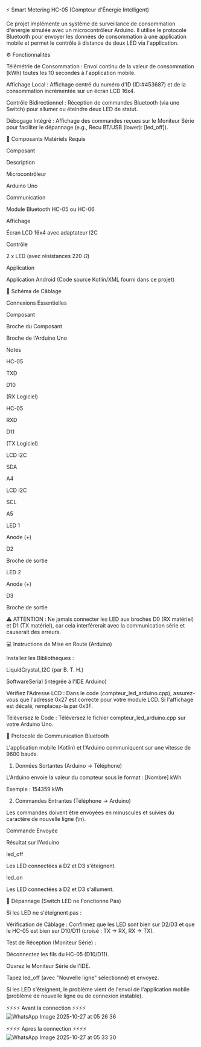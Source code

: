 ⚡ Smart Metering HC-05 (Compteur d'Énergie Intelligent)

Ce projet implémente un système de surveillance de consommation d'énergie simulée avec un microcontrôleur Arduino. Il utilise le protocole Bluetooth pour envoyer les données de consommation à une application mobile et permet le contrôle à distance de deux LED via l'application.

⚙️ Fonctionnalités

Télémétrie de Consommation : Envoi continu de la valeur de consommation (kWh) toutes les 10 secondes à l'application mobile.

Affichage Local : Affichage centré du numéro d'ID (ID:#453687) et de la consommation incrémentée sur un écran LCD 16x4.

Contrôle Bidirectionnel : Réception de commandes Bluetooth (via une Switch) pour allumer ou éteindre deux LED de statut.

Débogage Intégré : Affichage des commandes reçues sur le Moniteur Série pour faciliter le dépannage (e.g., Recu BT/USB (lower): [led_off]).

🧱 Composants Matériels Requis

Composant

Description

Microcontrôleur

Arduino Uno

Communication

Module Bluetooth HC-05 ou HC-06

Affichage

Écran LCD 16x4 avec adaptateur I2C

Contrôle

2 x LED (avec résistances 220 $\Omega$)

Application

Application Android (Code source Kotlin/XML fourni dans ce projet)

🔌 Schéma de Câblage

Connexions Essentielles

Composant

Broche du Composant

Broche de l'Arduino Uno

Notes

HC-05

TXD

D10

(RX Logiciel)

HC-05

RXD

D11

(TX Logiciel)

LCD I2C

SDA

A4



LCD I2C

SCL

A5



LED 1

Anode (+)

D2

Broche de sortie

LED 2

Anode (+)

D3

Broche de sortie

⚠️ ATTENTION : Ne jamais connecter les LED aux broches D0 (RX matériel) et D1 (TX matériel), car cela interférerait avec la communication série et causerait des erreurs.

💻 Instructions de Mise en Route (Arduino)

Installez les Bibliothèques :

LiquidCrystal_I2C (par B. T. H.)

SoftwareSerial (intégrée à l'IDE Arduino)

Vérifiez l'Adresse LCD : Dans le code (compteur_led_arduino.cpp), assurez-vous que l'adresse 0x27 est correcte pour votre module LCD. Si l'affichage est décalé, remplacez-la par 0x3F.

Téléversez le Code : Téléversez le fichier compteur_led_arduino.cpp sur votre Arduino Uno.

📱 Protocole de Communication Bluetooth

L'application mobile (Kotlin) et l'Arduino communiquent sur une vitesse de 9600 bauds.

1. Données Sortantes (Arduino $\rightarrow$ Téléphone)

L'Arduino envoie la valeur du compteur sous le format :
[Nombre] kWh

Exemple : 154359 kWh

2. Commandes Entrantes (Téléphone $\rightarrow$ Arduino)

Les commandes doivent être envoyées en minuscules et suivies du caractère de nouvelle ligne (\n).

Commande Envoyée

Résultat sur l'Arduino

led_off

Les LED connectées à D2 et D3 s'éteignent.

led_on

Les LED connectées à D2 et D3 s'allument.

🐞 Dépannage (Switch LED ne Fonctionne Pas)

Si les LED ne s'éteignent pas :

Vérification de Câblage : Confirmez que les LED sont bien sur D2/D3 et que le HC-05 est bien sur D10/D11 (croisé : TX $\rightarrow$ RX, RX $\rightarrow$ TX).

Test de Réception (Moniteur Série) :

Déconnectez les fils du HC-05 (D10/D11).

Ouvrez le Moniteur Série de l'IDE.

Tapez led_off (avec "Nouvelle ligne" sélectionné) et envoyez.

Si les LED s'éteignent, le problème vient de l'envoi de l'application mobile (problème de nouvelle ligne ou de connexion instable).

⚡⚡⚡⚡ Avant la connection ⚡⚡⚡⚡
![WhatsApp Image 2025-10-27 at 05 26 36](https://github.com/user-attachments/assets/16bab38c-bdc2-4fde-8254-afa60a415cd5)


⚡⚡⚡⚡ Apres la connection ⚡⚡⚡⚡
![WhatsApp Image 2025-10-27 at 05 33 30](https://github.com/user-attachments/assets/8d81f694-8cd0-4d19-a6f3-fc967ec9fd27)


